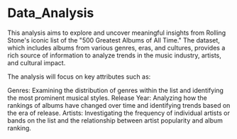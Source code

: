 # Data_Analysis

This analysis aims to explore and uncover meaningful insights from Rolling Stone's iconic list of the "500 Greatest Albums of All Time." The dataset, which includes albums from various genres, eras, and cultures, provides a rich source of information to analyze trends in the music industry, artists, and cultural impact.

The analysis will focus on key attributes such as:

Genres: Examining the distribution of genres within the list and identifying the most prominent musical styles.
Release Year: Analyzing how the rankings of albums have changed over time and identifying trends based on the era of release.
Artists: Investigating the frequency of individual artists or bands on the list and the relationship between artist popularity and album ranking.
